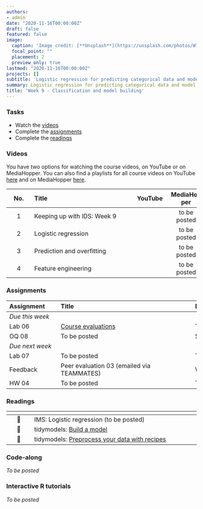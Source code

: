 ```yaml
---
authors:
- admin
date: "2020-11-16T00:00:00Z"
draft: false
featured: false
image:
  caption: 'Image credit: [**Unsplash**](https://unsplash.com/photos/W72t0b-bmb0)'
  focal_point: ""
  placement: 2
  preview_only: true
lastmod: "2020-11-16T00:00:00Z"
projects: []
subtitle: 'Logistic regression for predicting categorical data and model building :mag:'
summary: Logistic regression for predicting categorical data and model building.
title: 'Week 9 - Classification and model building'
---
```


### Tasks

- Watch the [videos](/post/09-week/#videos)
- Complete the [assignments](/post/09-week/#assignments)
- Complete the [readings](/post/09-week/#readings)

### Videos

You have two options for watching the course videos, on YouTube or on MediaHopper. You can also find a playlists for all course videos on YouTube [here](https://www.youtube.com/playlist?list=PLNUVZZ6hfXX1tyUykCWShOKZdIB0TIhtM) and on MediaHopper [here](https://media.ed.ac.uk/playlist/dedicated/183821961/1_r35z2f16/).

| <div style="width:50px;text-align:center">No.</div> | <div style="width:250px;text-align:left">Title</div> | <div style="width:80px;text-align:center">YouTube</div> | <div style="width:80px;text-align:center">MediaHopper</div> |  <div style="width:80px;text-align:center">Slides</div> | <div style="width:80px;text-align:center">Length</div> |
|:---:|:---------------------|:-------:|:-----------:|:--------:|:------:|
| 1 | Keeping up with IDS: Week 9 | [<span style='color: red;'><i class='fab fa-youtube fa-lg'></i></span>](https://youtu.be/CSKmJvUYorU) | to be posted | [<span style='color: #4b5357;'><i class='fas fa-desktop fa-lg'></i></span>](https://ids-s1-20.github.io/slides/week-09/w9-d01-kuwids/w9-d01-kuwids.pdf) | 9:10 | 
| 2 | Logistic regression | [<span style='color: red;'><i class='fab fa-youtube fa-lg'></i></span>](https://youtu.be/AidXFYSYfJg) | to be posted | [<span style='color: #4b5357;'><i class='fas fa-desktop fa-lg'></i></span>](https://ids-s1-20.github.io/slides/week-09/w9-d02-logistic-reg/w9-d02-logistic-reg.html) | 19:29 | 
| 3 | Prediction and overfitting | [<span style='color: red;'><i class='fab fa-youtube fa-lg'></i></span>](https://youtu.be/Qd4lu_Lmwi0) | to be posted | [<span style='color: #4b5357;'><i class='fas fa-desktop fa-lg'></i></span>](https://ids-s1-20.github.io/slides/week-09/w9-d03-prediction-overfitting/w9-d03-prediction-overfitting.html) | 28:22 | 
| 4 | Feature engineering | [<span style='color: red;'><i class='fab fa-youtube fa-lg'></i></span>](https://youtu.be/wZt9ab4jBZ4) | to be posted | [<span style='color: #4b5357;'><i class='fas fa-desktop fa-lg'></i></span>](https://ids-s1-20.github.io/slides/week-09/w9-d04-feature-engineering/w9-d04-feature-engineering.html) | 30:07 | 

### Assignments

| <div style="width:120px;text-align:left">Assignment</div> | <div style="width:340px;text-align:left">Title</div> | <div style="width:200px;text-align:left">Due</div> |
|:---|:---|:---|
| *Due this week* | | |
| Lab 06 | [Course evaluations](https://ids-s1-20.github.io/labs/lab-06/lab-06-modelling-course-evals.html) | Tue, 17 Nov, 16:00 UK |
| OQ 08 | To be posted | Sun, 22 Nov, 23:59 UK |
| *Due next week* | | |
| Lab 07 | To be posted | Tue, 24 Nov, 16:00 UK |
| Feedback | Peer evaluation 03 (emailed via TEAMMATES) | Wed, 25 Nov, 16:00 UK |
| HW 04 | To be posted | Tue, 26 Nov, 16:00 UK |

### Readings

| <div style="width:50px"></div>  | <div style="width:420px"></div>  |  <div style="width:200px"></div> |
|:---:|:---|:---:|
| :open_book: | IMS: Logistic regression (to be posted) | **Required** |
| :page_facing_up: | tidymodels: [Build a model](https://www.tidymodels.org/start/models/) | Optional |
| :page_facing_up: | tidymodels: [Preprocess your data with recipes](https://www.tidymodels.org/start/recipes/) | Optional |

### Code-along

*To be posted*

### Interactive R tutorials

*To be posted*
